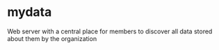 # mydata
Web server with a central place for members to discover all data stored about them by the organization
